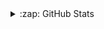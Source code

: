 <!-- Incluye la acción GitHub Profile README -->
<details>
<summary>:zap: GitHub Stats</summary>

<!--START_SECTION:profile-readme-generator-->
<!--END_SECTION:profile-readme-generator-->

<!-- Calcula y muestra la edad -->
<script>
    // Fecha de nacimiento de Nick Russell
    var fechaNacimiento = new Date('2003-08-29');

    // Fecha actual
    var fechaActual = new Date();

    // Calcula la edad
    var edad = fechaActual.getFullYear() - fechaNacimiento.getFullYear();

    // Ajusta la edad si aún no ha pasado su cumpleaños este año
    if (fechaActual.getMonth() < fechaNacimiento.getMonth() || (fechaActual.getMonth() === fechaNacimiento.getMonth() && fechaActual.getDate() < fechaNacimiento.getDate())) {
        edad--;
    }

    // Imprime la edad
    document.write("<p>La edad de Nick Russell es: " + edad + " años.</p>");

    // Calcula y muestra el progreso del año
    var diasEnElAno = 365; // Cambia esto si es un año bisiesto
    var progresoAnual = ((fechaActual - new Date(fechaActual.getFullYear(), 0, 1)) / (1000 * 60 * 60 * 24)) / diasEnElAno * 100;
    document.write("<p>⏳ **Year Progress** { " + "■".repeat(Math.floor(progresoAnual)) + "▢".repeat(100 - Math.floor(progresoAnual)) + " } " + progresoAnual.toFixed(2) + " % as on ⏰ " + fechaActual.toDateString() + "</p>");
</script>

---

<h3 align="left">Connect with me:</h3>
<p align="center">
<a href="https://dev.to/nickynn" target="blank"><img align="center" src="https://raw.githubusercontent.com/rahuldkjain/github-profile-readme-generator/master/src/images/icons/Social/devto.svg" alt="nickynn" height="30" width="40" /></a>
<a href="https://twitter.com/nick_russell_in" target="blank"><img align="center" src="https://raw.githubusercontent.com/rahuldkjain/github-profile-readme-generator/master/src/images/icons/Social/twitter.svg" alt="nick_russell_in" height="30" width="40" /></a>
<a href="https://linkedin.com/in/nickynn/" target="blank"><img align="center" src="https://raw.githubusercontent.com/rahuldkjain/github-profile-readme-generator/master/src/images/icons/Social/linked-in-alt.svg" alt="nickynn/" height="30" width="40" /></a>
</p>

</details>

